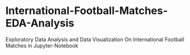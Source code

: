 # International-Football-Matches-EDA-Analysis
Exploratory Data Analysis and Data Visualization On International Football Matches in Jupyter-Notebook
